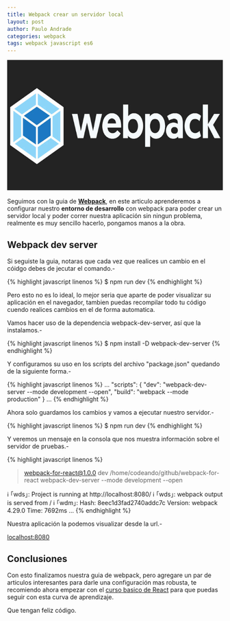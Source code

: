 ```yaml
---
title: Webpack crear un servidor local
layout: post
author: Paulo Andrade
categories: webpack
tags: webpack javascript es6
---
```


![Webpack javascript](/img/webpack.jpg)

Seguimos con la guia de **[Webpack](/articulos/webpack-instalacion-y-primeros-pasos.html)**, en este articulo aprenderemos a configurar nuestro **entorno de desarrollo** con webpack para poder crear un servidor local y poder correr nuestra aplicación sin ningun problema, realmente es muy sencillo hacerlo, pongamos manos a la obra.

## Webpack dev server

Si seguiste la guia, notaras que cada vez que realices un cambio en el cóidgo debes de jecutar el comando.-

{% highlight javascript linenos %}
$ npm run dev
{% endhighlight %}

Pero esto no es lo ideal, lo mejor seria que aparte de poder visualizar su aplicación en el navegador, tambien puedas recompilar todo tu código cuendo realices cambios en el de forma automatica.

Vamos hacer uso de la dependencia webpack-dev-server, así que la instalamos.-

{% highlight javascript linenos %}
$ npm install -D webpack-dev-server
{% endhighlight %}

Y configuramos su uso en los scripts del archivo "package.json" quedando de la siguiente forma.-

{% highlight javascript linenos %}
...
"scripts": {
  "dev": "webpack-dev-server --mode development --open",
  "build": "webpack --mode production"
}
...
{% endhighlight %}

Ahora solo guardamos los cambios y vamos a ejecutar nuestro servidor.-

{% highlight javascript linenos %}
$ npm run dev
{% endhighlight %}

Y veremos un mensaje en la consola que nos muestra información sobre el servidor de pruebas.-

{% highlight javascript linenos %}
> webpack-for-react@1.0.0 dev /home/codeando/github/webpack-for-react
> webpack-dev-server --mode development --open

ℹ ｢wds｣: Project is running at http://localhost:8080/
ℹ ｢wds｣: webpack output is served from /
ℹ ｢wdm｣: Hash: 8eec1d3fad2740addc7c
Version: webpack 4.29.0
Time: 7692ms
...
{% endhighlight %}

Nuestra aplicación la podemos visualizar desde la url.-

[localhost:8080](http://127.0.0.1:8080)

## Conclusiones

Con esto finalizamos nuestra guia de webpack, pero agregare un par de articulos interesantes para darle una configuración mas robusta, te recomiendo ahora empezar con el [curso basico de React](http://blog.codeando.club/articulos/introduccion-a-react-creando-aplicacion-basica.html) para que puedas seguir con esta curva de aprendizaje.

Que tengan feliz código.